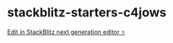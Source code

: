 # stackblitz-starters-c4jows

[Edit in StackBlitz next generation editor ⚡️](https://stackblitz.com/~/github.com/meghaapunniya/stackblitz-starters-c4jows)